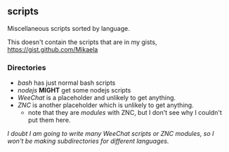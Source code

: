 ## scripts

Miscellaneous scripts sorted by language.

This doesn't contain the scripts that are in my gists,
https://gist.github.com/Mikaela

### Directories

* *bash* has just normal bash scripts
* *nodejs* **MIGHT** get some nodejs scripts
* *WeeChat* is a placeholder and unlikely to get anything.
* *ZNC* is another placeholder which is unlikely to get anything.
    * note that they are *modules* with ZNC, but I don't see why I
      couldn't put them here.

*I doubt I am going to write many WeeChat scripts or ZNC modules, so I
 won't be making subdirectories for different languages.*

